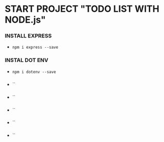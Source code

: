 # START PROJECT "TODO LIST WITH NODE.js"

### INSTALL EXPRESS
- `npm i express --save`

### INSTAL DOT ENV
- `npm i dotenv --save`

### 
- ``

### 
- ``

### 
- ``

### 
- ``

### 
- ``

